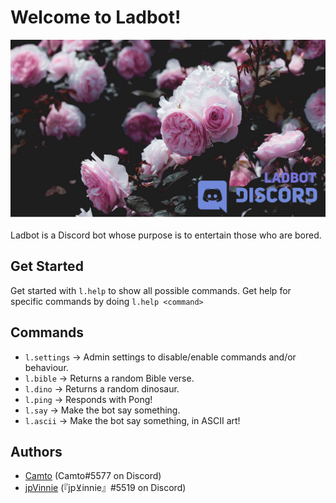 # Welcome to Ladbot!

![ladbot banner](./Images/Banner.png)

Ladbot is a Discord bot whose purpose is to entertain those who are bored.

## Get Started 

Get started with `l.help` to show all possible commands. Get help for specific commands by doing `l.help <command>`

## Commands
 
* `l.settings` → Admin settings to disable/enable commands and/or behaviour.
* `l.bible` → Returns a random Bible verse.
* `l.dino` → Returns a random dinosaur.
* `l.ping` → Responds with Pong!
* `l.say` → Make the bot say something.
* `l.ascii` → Make the bot say something, in ASCII art!

## Authors

* [Camto](https://github.com/Camto) (Camto#5577 on Discord)
* [jpVinnie](https://github.com/jpVinnie) (『jp⊻innie』#5519 on Discord)